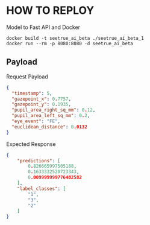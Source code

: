 # HOW TO REPLOY
Model to Fast API and Docker
```
docker build -t seetrue_ai_beta ./seetrue_ai_beta_1
docker run --rm -p 8080:8080 -d seetrue_ai_beta
```

## Payload

Request Payload
```.json
{
  "timestamp": 5,
  "gazepoint_x": 0.7757,
  "gazepoint_y": 0.1935,
  "pupil_area_right_sq_mm": 0.12,
  "pupil_area_left_sq_mm": 0.2,
  "eye_event": "FE",
  "euclidean_distance": 0.0132
}
```

Expected Response
```.json
{
    "predictions": [
        0.826665997505188,
        0.1633332520723343,
        0.009999999776482582
    ],
    "label_classes": [
        "1",
        "3",
        "2"
    ]
}
```
